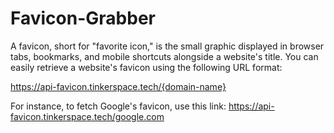 # Favicon-Grabber

A favicon, short for "favorite icon," is the small graphic displayed in browser tabs, bookmarks, and mobile shortcuts alongside a website's title. You can easily retrieve a website's favicon using the following URL format:

https://api-favicon.tinkerspace.tech/{domain-name}

For instance, to fetch Google's favicon, use this link: https://api-favicon.tinkerspace.tech/google.com

